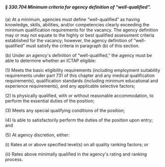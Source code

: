 ##### § 330.704 Minimum criteria for agency definition of “well-qualified”. #####

(a) At a minimum, agencies must define “well-qualified” as having knowledge, skills, abilities, and/or competencies clearly exceeding the minimum qualification requirements for the vacancy. The agency definition may or may not equate to the highly or best qualified assessment criteria established for the vacancy; however, the agency definition of “well-qualified” must satisfy the criteria in paragraph (b) of this section.

(b) Under an agency's definition of “well-qualified,” the agency must be able to determine whether an ICTAP eligible:

(1) Meets the basic eligibility requirements (including employment suitability requirements under part 731 of this chapter and any medical qualification requirements), qualification standards (including minimum educational and experience requirements), and any applicable selective factors;

(2) Is physically qualified, with or without reasonable accommodation, to perform the essential duties of the position;

(3) Meets any special qualifying conditions of the position;

(4) Is able to satisfactorily perform the duties of the position upon entry; and

(5) At agency discretion, either:

(i) Rates at or above specified level(s) on all quality ranking factors; or

(ii) Rates above minimally qualified in the agency's rating and ranking process.